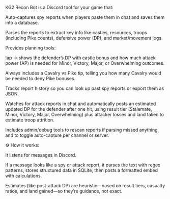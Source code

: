 KG2 Recon Bot is a Discord tool for your game that:

Auto-captures spy reports when players paste them in chat and saves them into a database.

Parses the reports to extract key info like castles, resources, troops (including Pike counts), defensive power (DP), and market/movement logs.

Provides planning tools:

!ap → shows the defender’s DP with castle bonus and how much attack power (AP) is needed for Minor, Victory, Major, or Overwhelming outcomes.

Always includes a Cavalry vs Pike tip, telling you how many Cavalry would be needed to deny Pike bonuses.

Tracks report history so you can look up past spy reports or export them as JSON.

Watches for attack reports in chat and automatically posts an estimated updated DP for the defender after one hit, using result tier (Stalemate, Minor, Victory, Major, Overwhelming) plus attacker losses and land taken to estimate troop attrition.

Includes admin/debug tools to rescan reports if parsing missed anything and to toggle auto-capture per channel or server.

⚙️ How it works:

It listens for messages in Discord.

If a message looks like a spy or attack report, it parses the text with regex patterns, stores structured data in SQLite, then posts a formatted embed with calculations.

Estimates (like post-attack DP) are heuristic—based on result tiers, casualty ratios, and land gained—so they’re guidance, not exact.
